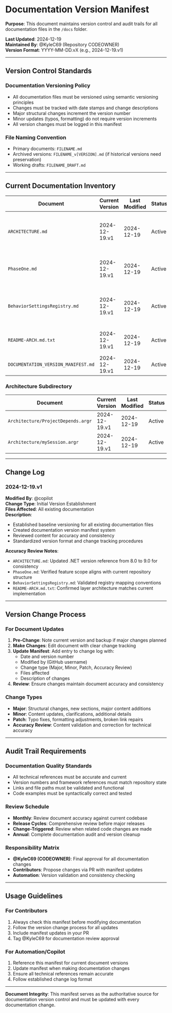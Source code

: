 # Documentation Version Manifest

**Purpose**: This document maintains version control and audit trails for all documentation files in the `/docs` folder.

**Last Updated**: 2024-12-19  
**Maintained By**: @KyleC69 (Repository CODEOWNER)  
**Version Format**: YYYY-MM-DD.vX (e.g., 2024-12-19.v1)

---

## Version Control Standards

### Documentation Versioning Policy
- All documentation files must be versioned using semantic versioning principles
- Changes must be tracked with date stamps and change descriptions
- Major structural changes increment the version number
- Minor updates (typos, formatting) do not require version increments
- All version changes must be logged in this manifest

### File Naming Convention
- Primary documents: `FILENAME.md`
- Archived versions: `FILENAME_v[VERSION].md` (if historical versions need preservation)
- Working drafts: `FILENAME_DRAFT.md`

---

## Current Documentation Inventory

| Document | Current Version | Last Modified | Status | Description |
|----------|----------------|---------------|---------|-------------|
| `ARCHITECTURE.md` | 2024-12-19.v1 | 2024-12-19 | Active | Enterprise Policy Manager architecture overview with layer diagrams |
| `PhaseOne.md` | 2024-12-19.v1 | 2024-12-19 | Active | Phase 1 scope, feature list, and implementation planning |
| `BehaviorSettingsRegistry.md` | 2024-12-19.v1 | 2024-12-19 | Active | Registry mapping and ADMX behavior settings documentation |
| `README-ARCH.md.txt` | 2024-12-19.v1 | 2024-12-19 | Active | Development reference for layer architecture |
| `DOCUMENTATION_VERSION_MANIFEST.md` | 2024-12-19.v1 | 2024-12-19 | Active | This versioning manifest document |

### Architecture Subdirectory
| Document | Current Version | Last Modified | Status | Description |
|----------|----------------|---------------|---------|-------------|
| `Architecture/ProjectDepends.argr` | 2024-12-19.v1 | 2024-12-19 | Active | Project dependencies configuration |
| `Architecture/mySession.argr` | 2024-12-19.v1 | 2024-12-19 | Active | Session configuration file |

---

## Change Log

### 2024-12-19.v1
**Modified By**: @copilot  
**Change Type**: Initial Version Establishment  
**Files Affected**: All existing documentation  
**Description**: 
- Established baseline versioning for all existing documentation files
- Created documentation version manifest system
- Reviewed content for accuracy and consistency
- Standardized version format and change tracking procedures

**Accuracy Review Notes**:
- `ARCHITECTURE.md`: Updated .NET version reference from 8.0 to 9.0 for consistency
- `PhaseOne.md`: Verified feature scope aligns with current repository structure
- `BehaviorSettingsRegistry.md`: Validated registry mapping conventions
- `README-ARCH.md.txt`: Confirmed layer architecture matches current implementation

---

## Version Change Process

### For Document Updates
1. **Pre-Change**: Note current version and backup if major changes planned
2. **Make Changes**: Edit document with clear change tracking
3. **Update Manifest**: Add entry to change log with:
   - Date and version number
   - Modified by (GitHub username)
   - Change type (Major, Minor, Patch, Accuracy Review)
   - Files affected
   - Description of changes
4. **Review**: Ensure changes maintain document accuracy and consistency

### Change Types
- **Major**: Structural changes, new sections, major content additions
- **Minor**: Content updates, clarifications, additional details
- **Patch**: Typo fixes, formatting adjustments, broken link repairs
- **Accuracy Review**: Content validation and correction for technical accuracy

---

## Audit Trail Requirements

### Documentation Quality Standards
- All technical references must be accurate and current
- Version numbers and framework references must match repository state
- Links and file paths must be validated and functional
- Code examples must be syntactically correct and tested

### Review Schedule
- **Monthly**: Review document accuracy against current codebase
- **Release Cycles**: Comprehensive review before major releases
- **Change-Triggered**: Review when related code changes are made
- **Annual**: Complete documentation audit and version cleanup

### Responsibility Matrix
- **@KyleC69 (CODEOWNER)**: Final approval for all documentation changes
- **Contributors**: Propose changes via PR with manifest updates
- **Automation**: Version validation and consistency checking

---

## Usage Guidelines

### For Contributors
1. Always check this manifest before modifying documentation
2. Follow the version change process for all updates
3. Include manifest updates in your PR
4. Tag @KyleC69 for documentation review approval

### For Automation/Copilot
1. Reference this manifest for current document versions
2. Update manifest when making documentation changes
3. Ensure all technical references remain accurate
4. Follow established change log format

---

**Document Integrity**: This manifest serves as the authoritative source for documentation version control and must be updated with every documentation change.